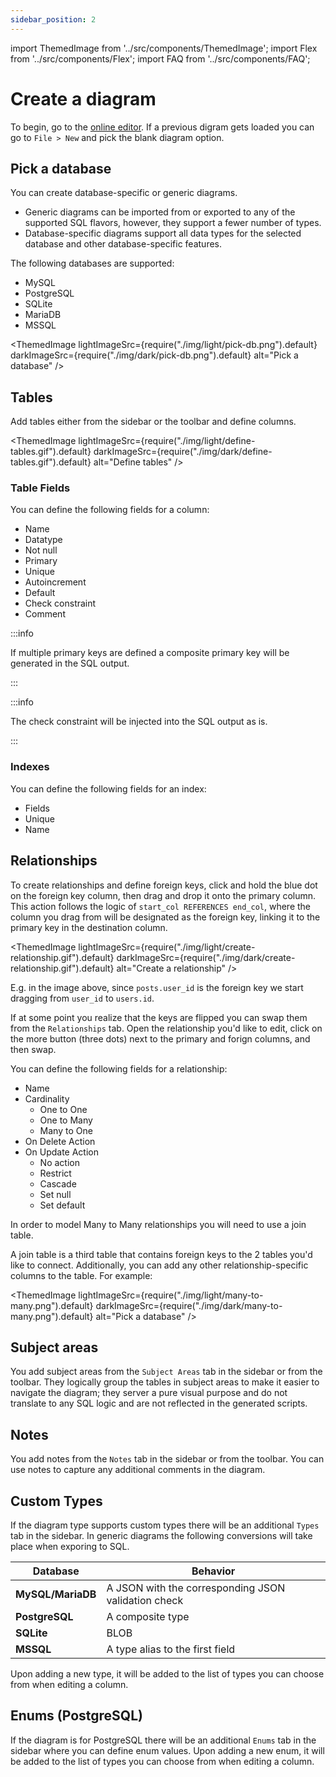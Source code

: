 ```yaml
---
sidebar_position: 2
---
```


import ThemedImage from '../src/components/ThemedImage'; 
import Flex from '../src/components/Flex'; 
import FAQ from '../src/components/FAQ';

# Create a diagram

To begin, go to the [online editor](https://www.drawdb.app/editor). If a previous digram gets loaded you can go to `File > New` and pick the blank diagram option.

<Flex>
<ThemedImage 
    lightImageSrc={require("./img/light/file-new.png").default}
    darkImageSrc={require("./img/dark/file-new.png").default}
    alt="New File"
/>
<ThemedImage 
    lightImageSrc={require("./img/light/create-blank-diagram.png").default}
    darkImageSrc={require("./img/dark/create-blank-diagram.png").default}
    alt="Create a blank diagram"
/>
</Flex>

## Pick a database

You can create database-specific or generic diagrams.

- Generic diagrams can be imported from or exported to any of the supported SQL flavors, however, they support a fewer number of types.
- Database-specific diagrams support all data types for the selected database and other database-specific features.

The following databases are supported:

- MySQL
- PostgreSQL
- SQLite
- MariaDB
- MSSQL

<ThemedImage
    lightImageSrc={require("./img/light/pick-db.png").default}
    darkImageSrc={require("./img/dark/pick-db.png").default}
    alt="Pick a database"
/>

## Tables

Add tables either from the sidebar or the toolbar and define columns.

<ThemedImage
    lightImageSrc={require("./img/light/define-tables.gif").default} 
    darkImageSrc={require("./img/dark/define-tables.gif").default} 
    alt="Define tables"
/>

### Table Fields

You can define the following fields for a column:

- Name
- Datatype
- Not null
- Primary
- Unique
- Autoincrement
- Default
- Check constraint
- Comment

:::info

If multiple primary keys are defined a composite primary key will be generated in the SQL output.

:::

:::info

The check constraint will be injected into the SQL output as is.

:::

### Indexes

You can define the following fields for an index:

- Fields
- Unique
- Name

## Relationships

To create relationships and define foreign keys, click and hold the blue dot on the foreign key column, then drag and drop it onto the primary column. This action follows the logic of `start_col REFERENCES end_col`, where the column you drag from will be designated as the foreign key, linking it to the primary key in the destination column.

<ThemedImage
    lightImageSrc={require("./img/light/create-relationship.gif").default}
    darkImageSrc={require("./img/dark/create-relationship.gif").default}
    alt="Create a relationship"
/>

E.g. in the image above, since `posts.user_id` is the foreign key we start dragging from `user_id` to `users.id`.

If at some point you realize that the keys are flipped you can swap them from the `Relationships` tab. Open the relationship you'd like to edit, click on the more button (three dots) next to the primary and forign columns, and then swap.

You can define the following fields for a relationship:

- Name
- Cardinality
  - One to One
  - One to Many
  - Many to One
- On Delete Action
- On Update Action
  - No action
  - Restrict
  - Cascade
  - Set null
  - Set default

<FAQ header="How can I define Many to Many relationships?">

In order to model Many to Many relationships you will need to use a join table.

A join table is a third table that contains foreign keys to the 2 tables you'd like to connect. Additionally, you can add any other relationship-specific columns to the table. For example:

<ThemedImage lightImageSrc={require("./img/light/many-to-many.png").default} darkImageSrc={require("./img/dark/many-to-many.png").default} alt="Pick a database" />

</FAQ>

## Subject areas

You add subject areas from the `Subject Areas` tab in the sidebar or from the toolbar. They logically group the tables in subject areas to make it easier to navigate the diagram; they server a pure visual purpose and do not translate to any SQL logic and are not reflected in the generated scripts.

## Notes

You add notes from the `Notes` tab in the sidebar or from the toolbar. You can use notes to capture any additional comments in the diagram.

## Custom Types

If the diagram type supports custom types there will be an additional `Types` tab in the sidebar. In generic diagrams the following conversions will take place when exporing to SQL.

| **Database**      | **Behavior**                                        |
| ----------------- | --------------------------------------------------- |
| **MySQL/MariaDB** | A JSON with the corresponding JSON validation check |
| **PostgreSQL**    | A composite type                                    |
| **SQLite**        | BLOB                                                |
| **MSSQL**         | A type alias to the first field                     |

Upon adding a new type, it will be added to the list of types you can choose from when editing a column.

## Enums (PostgreSQL)

If the diagram is for PostgreSQL there will be an additional `Enums` tab in the sidebar where you can define enum values. Upon adding a new enum, it will be added to the list of types you can choose from when editing a column.
